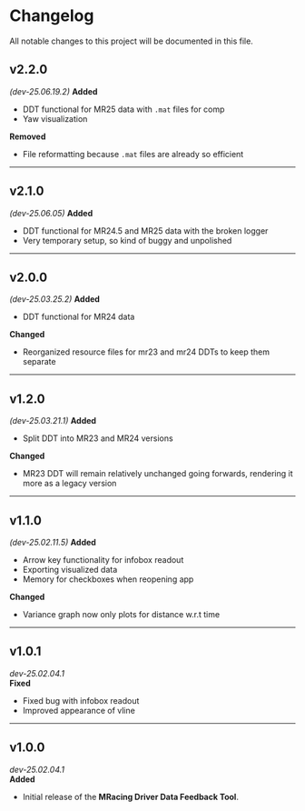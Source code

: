 # Changelog  

All notable changes to this project will be documented in this file.  

## v2.2.0
*(dev-25.06.19.2)*
**Added**
- DDT functional for MR25 data with `.mat` files for comp
- Yaw visualization

**Removed**
- File reformatting because `.mat` files are already so efficient

---

## v2.1.0
*(dev-25.06.05)*
**Added**
- DDT functional for MR24.5 and MR25 data with the broken logger
- Very temporary setup, so kind of buggy and unpolished

---

## v2.0.0
*(dev-25.03.25.2)*
**Added**
- DDT functional for MR24 data

**Changed**
- Reorganized resource files for mr23 and mr24 DDTs to keep them separate

---

## v1.2.0
*(dev-25.03.21.1)*
**Added**
- Split DDT into MR23 and MR24 versions

**Changed**
- MR23 DDT will remain relatively unchanged going forwards, rendering it more as a legacy version

---

## v1.1.0
*(dev-25.02.11.5)*
**Added**
- Arrow key functionality for infobox readout
- Exporting visualized data
- Memory for checkboxes when reopening app

**Changed**
- Variance graph now only plots for distance w.r.t time

---

## v1.0.1
*dev-25.02.04.1*  
**Fixed**
- Fixed bug with infobox readout 
- Improved appearance of vline

---

## v1.0.0
*dev-25.02.04.1*  
**Added**
- Initial release of the **MRacing Driver Data Feedback Tool**.
